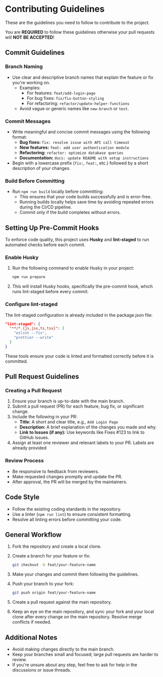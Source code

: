 # Contributing Guidelines

These are the guidelines you need to follow to contribute to the project.

You are **REQUIRED** to follow these guidelines otherwise your pull requests will **NOT BE ACCEPTED**!

## **Commit Guidelines**

### **Branch Naming**

- Use clear and descriptive branch names that explain the feature or fix you're working on.
  - Examples:
    - For features: `feat/add-login-page`
    - For bug fixes: `fix/fix-button-styling`
    - For refactoring: `refactor/update-helper-functions`
  - Avoid vague or generic names like `new-branch` or `test`.

### **Commit Messages**

- Write meaningful and concise commit messages using the following format:
  - **Bug fixes:** `fix: resolve issue with API call timeout`
  - **New features:** `feat: add user authentication module`
  - **Refactoring:** `refactor: optimize database queries`
  - **Documentation:** `docs: update README with setup instructions`
- Begin with a lowercase prefix (`fix:`, `feat:`, etc.) followed by a short description of your changes.

### **Build Before Committing**

- Run `npm run build` locally before committing:
  - This ensures that your code builds successfully and is error-free.
  - Running builds locally helps save time by avoiding repeated errors during the CI/CD pipeline.
  - Commit only if the build completes without errors.

## **Setting Up Pre-Commit Hooks**

To enforce code quality, this project uses **Husky** and **lint-staged** to run automated checks before each commit.

### **Enable Husky**

1. Run the following command to enable Husky in your project:

   ```bash
   npm run prepare
   ```

2. This will install Husky hooks, specifically the pre-commit hook, which runs lint-staged before every commit.

### **Configure lint-staged**

The lint-staged configuration is already included in the package.json file:

```json
"lint-staged": {
  "**/*.{js,jsx,ts,tsx}": [
    "eslint --fix",
    "prettier --write"
  ]
}
```

These tools ensure your code is linted and formatted correctly before it is committed.

## **Pull Request Guidelines**

### **Creating a Pull Request**

1. Ensure your branch is up-to-date with the main branch.
2. Submit a pull request (PR) for each feature, bug fix, or significant change.
3. Include the following in your PR:
    - **Title:** A short and clear title, e.g., `Add Login Page`
    - **Description:** A brief explanation of the changes you made and why.
    - **Link to Issues (if any):** Use keywords like Fixes #123 to link to GitHub issues.
4. Assign at least one reviewer and relevant labels to your PR. Labels are already provided

### **Review Process**

- Be responsive to feedback from reviewers.
- Make requested changes promptly and update the PR.
- After approval, the PR will be merged by the maintainers.

## **Code Style**

- Follow the existing coding standards in the repository.
- Use a linter (`npm run lint`) to ensure consistent formatting.
- Resolve all linting errors before committing your code.

## **General Workflow**

1. Fork the repository and create a local clone.
2. Create a branch for your feature or fix:

   ```bash
   git checkout -b feat/your-feature-name
   ```

3. Make your changes and commit them following the guidelines.
4. Push your branch to your fork:

    ```bash
    git push origin feat/your-feature-name
    ```

5. Create a pull request against the main repository.
6. Keep an eye on the main repository, and sync your fork and your local clone after every change on the main repository. Resolve merge conflicts if needed.

## **Additional Notes**

- Avoid making changes directly to the main branch.
- Keep your branches small and focused; large pull requests are harder to review.
- If you're unsure about any step, feel free to ask for help in the discussions or issue threads.
